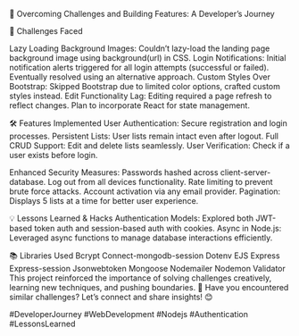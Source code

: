 🚀 Overcoming Challenges and Building Features: A Developer’s Journey

🌟 Challenges Faced

Lazy Loading Background Images: Couldn’t lazy-load the landing page background image using background(url) in CSS.
Login Notifications: Initial notification alerts triggered for all login attempts (successful or failed). Eventually resolved using an alternative approach.
Custom Styles Over Bootstrap: Skipped Bootstrap due to limited color options, crafted custom styles instead.
Edit Functionality Lag: Editing required a page refresh to reflect changes. Plan to incorporate React for state management.

🛠 Features Implemented
User Authentication: Secure registration and login processes.
Persistent Lists: User lists remain intact even after logout.
Full CRUD Support: Edit and delete lists seamlessly.
User Verification: Check if a user exists before login.

Enhanced Security Measures:
Passwords hashed across client-server-database.
Log out from all devices functionality.
Rate limiting to prevent brute force attacks.
Account activation via any email provider.
Pagination: Displays 5 lists at a time for better user experience.

💡 Lessons Learned & Hacks
Authentication Models: Explored both JWT-based token auth and session-based auth with cookies.
Async in Node.js: Leveraged async functions to manage database interactions efficiently.

📚 Libraries Used
Bcrypt
Connect-mongodb-session
Dotenv
EJS
Express
Express-session
Jsonwebtoken
Mongoose
Nodemailer
Nodemon
Validator
This project reinforced the importance of solving challenges creatively, learning new techniques, and pushing boundaries. 🚀
Have you encountered similar challenges? Let’s connect and share insights! 😊

#DeveloperJourney #WebDevelopment #Nodejs #Authentication #LessonsLearned
